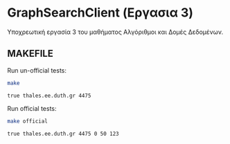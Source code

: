 # GraphSearchClient (Εργασια 3)

Υποχρεωτική εργασία 3 του μαθήματος Αλγόριθμοι και Δομές Δεδομένων.

## MAKEFILE

Run un-official tests:
```bash
make
```
```true thales.ee.duth.gr 4475```

Run official tests:
```bash
make official
```
```true thales.ee.duth.gr 4475 0 50 123```
